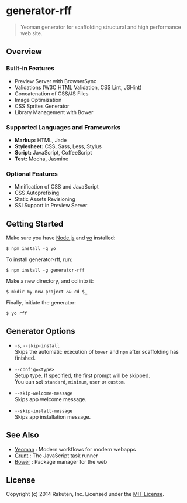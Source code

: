 # generator-rff

> Yeoman generator for scaffolding structural and high performance web site.

## Overview

### Built-in Features
* Preview Server with BrowserSync
* Validations (W3C HTML Validation, CSS Lint, JSHint)
* Concatenation of CSS/JS Files
* Image Optimization
* CSS Sprites Generator
* Library Management with Bower

### Supported Languages and Frameworks
* **Markup:** HTML, Jade
* **Stylesheet:** CSS, Sass, Less, Stylus
* **Script:** JavaScript, CoffeeScript
* **Test:** Mocha, Jasmine

### Optional Features
* Minification of CSS and JavaScript
* CSS Autoprefixing
* Static Assets Revisioning
* SSI Support in Preview Server

## Getting Started
Make sure you have [Node.js](http://nodejs.org/) and [yo](https://github.com/yeoman/yo) installed:

```shell
$ npm install -g yo
```

To install generator-rff, run:

```shell
$ npm install -g generator-rff
```

Make a new directory, and cd into it:

```shell
$ mkdir my-new-project && cd $_
```

Finally, initiate the generator:

```shell
$ yo rff
```

## Generator Options
* `-s`, `--skip-install`  
  Skips the automatic execution of `bower` and `npm` after scaffolding has finished.

* `--config=<type>`  
  Setup type. If specified, the first prompt will be skipped.  
  You can set `standard`, `minimum`, `user` or `custom`.

* `--skip-welcome-message`  
  Skips app welcome message.

* `--skip-install-message`  
  Skips app installation message.

## See Also
* [Yeoman](http://yeoman.io/) : Modern workflows for modern webapps
* [Grunt](http://gruntjs.com/) : The JavaScript task runner
* [Bower](http://bower.io/) : Package manager for the web

## License
Copyright (c) 2014 Rakuten, Inc. Licensed under the [MIT License](http://opensource.org/licenses/MIT).
